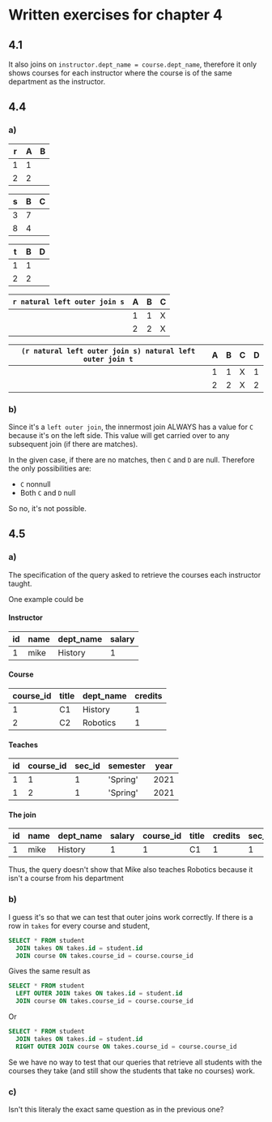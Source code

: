 # Written exercises for chapter 4

## 4.1
It also joins on `instructor.dept_name = course.dept_name`, therefore it only shows courses for each instructor where the course is of the same department as the instructor.

## 4.4
### a)
r|A|B
-|-|-
 |1|1
 |2|2

s|B|C
-|-|-
 |3|7
 |8|4

t|B|D
-|-|-
 |1|1
 |2|2

 `r natural left outer join s`|A|B|C
 -----------------------------|-|-|-
                              |1|1|X
                              |2|2|X

 `(r natural left outer join s) natural left outer join t`|A|B|C|D
 ---------------------------------------------------------|-|-|-|-
                                                          |1|1|X|1
                                                          |2|2|X|2

### b)
Since it's a `left outer join`, the innermost join ALWAYS has a value for `C` because it's on the left side. This value will get carried over to any subsequent join (if there are matches).  

In the given case, if there are no matches, then `C` and `D` are null. Therefore the only possibilities are:

* `C` nonnull
* Both `C` and `D` null

So no, it's not possible.

## 4.5
### a)
The specification of the query asked to retrieve the courses each instructor taught.

One example could be

#### Instructor
id|name|dept_name|salary
--|----|---------|------
1 |mike|History  |1

#### Course
course_id|title|dept_name|credits
---------|-----|---------|-------
1        |C1   |History  |1
2        |C2   |Robotics |1

#### Teaches
id|course_id|sec_id|semester|year
--|---------|------|--------|----
1 |1        |1     |'Spring'|2021
1 |2        |1     |'Spring'|2021

#### The join
id|name|dept_name|salary|course_id|title|credits|sec_id|semester|year
--|----|---------|------|---------|-----|-------|------|--------|----
1 |mike|History  |1     |1        |C1   |1      |1     |'Spring'|2021

Thus, the query doesn't show that Mike also teaches Robotics because it isn't a course from his department

### b)
I guess it's so that we can test that outer joins work correctly. If there is a row in `takes` for every course and student,

```sql
SELECT * FROM student
  JOIN takes ON takes.id = student.id
  JOIN course ON takes.course_id = course.course_id
```

Gives the same result as 

```sql
SELECT * FROM student
  LEFT OUTER JOIN takes ON takes.id = student.id
  JOIN course ON takes.course_id = course.course_id
```

Or

```sql
SELECT * FROM student
  JOIN takes ON takes.id = student.id
  RIGHT OUTER JOIN course ON takes.course_id = course.course_id
```

Se we have no way to test that our queries that retrieve all students with the courses they take (and still show the students that take no courses) work.

### c)
Isn't this literaly the exact same question as in the previous one?
